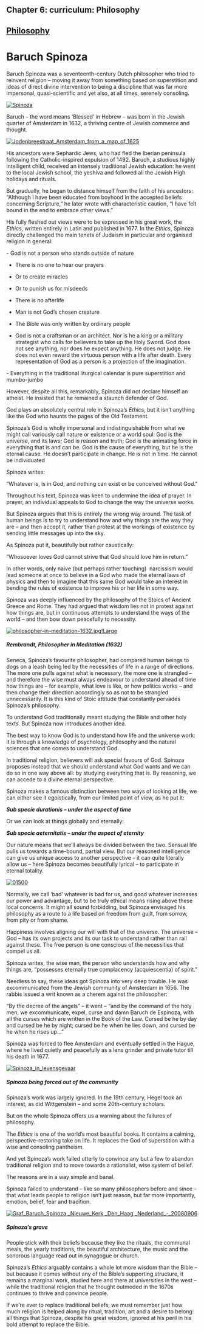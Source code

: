 
## Chapter 6: curriculum: Philosophy

## [Philosophy](../category/curriculum/philosophy/index.html)

# Baruch Spinoza

Baruch Spinoza was a seventeenth-century Dutch philosopher who tried to reinvent religion – moving it away from something based on superstition and ideas of direct divine intervention to being a discipline that was far more impersonal, quasi-scientific and yet also, at all times, serenely consoling.

[![Spinoza](http://i0.wp.com/www.thebookoflife.org/wp-content/uploads/2014/11/Spinoza.jpg?resize=435%2C561)](http://i0.wp.com/www.thebookoflife.org/wp-content/uploads/2014/11/Spinoza.jpg)

<span class="s1">Baruch – the word means ‘Blessed’ in Hebrew – was born in the Jewish quarter of Amsterdam in 1632, a thriving centre of Jewish commerce and thought. </span>

[![Jodenbreestraat\_Amsterdam\_from\_a\_map\_of\_1625](http://i2.wp.com/www.thebookoflife.org/wp-content/uploads/2014/11/Jodenbreestraat_Amsterdam_from_a_map_of_1625.png?resize=635%2C470)](http://i0.wp.com/www.thebookoflife.org/wp-content/uploads/2014/11/Jodenbreestraat_Amsterdam_from_a_map_of_1625.png)

<span class="s1">His ancestors were Sephardic Jews, who had fled the Iberian peninsula following the Catholic-inspired expulsion of 1492. Baruch, a studious highly intelligent child, received an intensely traditional Jewish education: he went to the local Jewish school, the yeshiva and followed all the Jewish High holidays and rituals.</span>

But gradually, he began to distance himself from the faith of his ancestors: “Although I have been educated from boyhood in the accepted beliefs concerning Scripture,” he later wrote with characteristic caution, “I have felt bound in the end to embrace other views.”

<span class="s1">His fully fleshed out views were to be expressed in his great work, the *Ethics*, written entirely in Latin and published in 1677. </span>In the *Ethics*, Spinoza directly challenged the main tenets of Judaism in particular and organised religion in general:

<span class="s1">- God is not a person who stands outside of nature </span>

- There is no one to hear our prayers

- Or to create miracles

- Or to punish us for misdeeds

- There is no afterlife

- Man is not God’s chosen creature

- The Bible was only written by ordinary people

- God is not a craftsman or an architect. Nor is he a king or a military strategist who calls for believers to take up the Holy Sword. God does not see anything, nor does he expect anything. He does not judge. He does not even reward the virtuous person with a life after death. Every representation of God as a person is a projection of the imagination.

<span class="s1">- Everything in the traditional liturgical calendar is pure superstition and mumbo-jumbo</span>

However, despite all this, remarkably, Spinoza did not declare himself an atheist. He insisted that he remained a staunch defender of God.

<span class="s1">God plays an absolutely central role in Spinoza’s *Ethics*, but it isn’t anything like the God who haunts the pages of the Old Testament.</span>

Spinoza’s God is wholly impersonal and indistinguishable from what we might call variously call nature or existence or a world soul: God is the universe, and its laws; God is reason and truth; God is the animating force in everything that is and can be. God is the cause of everything, but he is the eternal cause. He doesn’t participate in change. He is not in time. He cannot be individuated

<span class="s1">Spinoza writes: </span>

<span class="s1">“Whatever is, is in God, and nothing can exist or be conceived without God.”</span>

<span class="s1">Throughout his text, Spinoza was keen to undermine the idea of prayer. In prayer, an individual appeals to God to change the way the universe works.</span>

<span class="s1">But Spinoza argues that this is entirely the wrong way around. The task of human beings is to try to understand how and why things are the way they are – and then accept it, rather than protest at the workings of existence by sending little messages up into the sky.</span>

<span class="s1">As Spinoza put it, beautifully but rather caustically:</span>

<span class="s1">“Whosoever loves God cannot strive that God should love him in return.”</span>

<span class="s1">In other words, only naive (but perhaps rather touching)  narcissism would lead someone at once to believe in a God who made the eternal laws of physics and then to imagine that this same God would take an interest in bending the rules of existence to improve his or her life in some way. </span>

<span class="s1">Spinoza was deeply influenced by the philosophy of the Stoics of Ancient Greece and Rome. They had argued that wisdom lies not in protest against how things are, but in continuous attempts to understand the ways of the world – and then bow down peacefully to necessity.</span>

[![philosopher-in-meditation-1632.jpg!Large](http://i1.wp.com/www.thebookoflife.org/wp-content/uploads/2014/11/philosopher-in-meditation-1632.jpgLarge.jpg?resize=635%2C423)](http://i1.wp.com/www.thebookoflife.org/wp-content/uploads/2014/11/philosopher-in-meditation-1632.jpgLarge.jpg)

##### Rembrandt, *Philosopher in Meditation* (1632)

<span class="s1">Seneca, Spinoza’s favourite philosopher, had compared human beings to dogs on a leash being led by the necessities of life in a range of directions. The more one pulls against what is necessary, the more one is strangled – and therefore the wise must always endeavour to understand ahead of time how things are – for example, what love is like, or how politics works – and then change their direction accordingly so as not to be strangled unnecessarily. It is this kind of Stoic attitude that constantly pervades Spinoza’s philosophy.</span>

<span class="s1">To understand God traditionally meant studying the Bible and other holy texts. But Spinoza now introduces another idea.</span>

<span class="s1">The best way to know God is to understand how life and the universe work: it is through a knowledge of psychology, philosophy and the natural sciences that one comes to understand God.</span>

<span class="s1">In traditional religion, believers will ask special favours of God. Spinoza proposes instead that we should understand what God wants and we can do so in one way above all: by studying everything that is. By reasoning, we can accede to a divine eternal perspective.</span>

<span class="s1">Spinoza makes a famous distinction between two ways of looking at life, we can either see it egoistically, from our limited point of view, as he put it:</span>

***<span class="s1">Sub specie durationis – under the aspect of time</span>***

<span class="s1"> Or we can look at things globally and eternally:</span>

***<span class="s1">Sub specie aeternitatis – under the aspect of eternity</span>***

<span class="s1">Our nature means that we’ll always be divided between the two. Sensual life pulls us towards a time-bound, partial view. But our reasoned intelligence can give us unique access to another perspective – it can quite literally allow us – here Spinoza becomes beautifully lyrical – to participate in eternal totality.</span>

[![01500](http://i1.wp.com/www.thebookoflife.org/wp-content/uploads/2014/11/01500.jpg?resize=400%2C529)](http://i0.wp.com/www.thebookoflife.org/wp-content/uploads/2014/11/01500.jpg)

<span class="s1">Normally, we call ‘bad’ whatever is bad for us, and good whatever increases our power and advantage, but to be truly ethical means rising above these local concerns. It might all sound forbidding, but Spinoza envisaged his philosophy as a route to a life based on freedom from guilt, from sorrow, from pity or from shame.</span>

<span class="s1">Happiness involves aligning our will with that of the universe. The universe – God – has its own projects and its our task to understand rather than rail against these. The free person is one conscious of the necessities that compel us all.</span>

<span class="s1">Spinoza writes, the wise man, the person who understands how and why things are, “possesses eternally true complacency (acquiescentia) of spirit.”</span>

<span class="s1">Needless to say, these ideas got Spinoza into very deep trouble. He was excommunicated from the Jewish community of Amsterdam in 1656. The rabbis issued a writ known as a cherem against the philosopher:</span>

“By the decree of the angels” – it went – “and by the command of the holy men, we excommunicate, expel, curse and damn Baruch de Espinoza, with all the curses which are written in the Book of the Law. Cursed be he by day and cursed be he by night; cursed be he when he lies down, and cursed be he when he rises up…”

<span class="s1">Spinoza was forced to flee Amsterdam and eventually settled in the Hague, where he lived quietly and peacefully as a lens grinder and private tutor till his death in 1677.</span>

[![Spinoza\_in\_levensgevaar](http://i2.wp.com/www.thebookoflife.org/wp-content/uploads/2014/11/Spinoza_in_levensgevaar.jpg?resize=400%2C525)](http://i0.wp.com/www.thebookoflife.org/wp-content/uploads/2014/11/Spinoza_in_levensgevaar.jpg)

##### <span class="s1">Spinoza being forced out of the community</span>

<span class="s1">Spinoza’s work was largely ignored. In the 19th century, Hegel took an interest, as did Wittgenstein – and some 20th-century scholars. </span>

<span class="s1">But on the whole Spinoza offers us a warning about the failures of philosophy.</span>

<span class="s1">The *Ethics* is one of the world’s most beautiful books. It contains a calming, perspective-restoring take on life. It replaces the God of superstition with a wise and consoling pantheism.</span>

<span class="s1">And yet Spinoza’s work failed utterly to convince any but a few to abandon traditional religion and to move towards a rationalist, wise system of belief.</span>

<span class="s1">The reasons are in a way simple and banal.</span>

<span class="s1">Spinoza failed to understand – like so many philosophers before and since – that what leads people to religion isn’t just reason, but far more importantly, emotion, belief, fear and tradition.</span>

[![Graf\_Baruch\_Spinoza,\_Nieuwe\_Kerk,\_Den\_Haag,\_Nederland\_-\_20080906](http://i1.wp.com/www.thebookoflife.org/wp-content/uploads/2014/11/Graf_Baruch_Spinoza_Nieuwe_Kerk_Den_Haag_Nederland_-_20080906.jpg?resize=635%2C392)](http://i1.wp.com/www.thebookoflife.org/wp-content/uploads/2014/11/Graf_Baruch_Spinoza_Nieuwe_Kerk_Den_Haag_Nederland_-_20080906.jpg)

##### Spinoza’s grave

<span class="s1">People stick with their beliefs because they like the rituals, the communal meals, the yearly traditions, the beautiful architecture, the music and the sonorous language read out in synagogue or church.</span>

<span class="s1">Spinoza’s *Ethics* arguably contains a whole lot more wisdom than the Bible – but because it comes without any of the Bible’s supporting structure, it remains a marginal work, studied here and there at universities in the west – while the traditional religion that he thought outmoded in the 1670s continues to thrive and convince people.</span>

<span class="s1">If we’re ever to replace traditional beliefs, we must remember just how much religion is helped along by ritual, tradition, art and a desire to belong: all things that Spinoza, despite his great wisdom, ignored at his peril in his bold attempt to replace the Bible.</span>